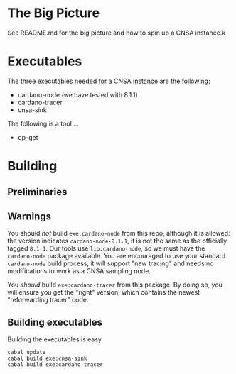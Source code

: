 # The Big Picture

See README.md for the big picture and how to spin up a CNSA instance.k

# Executables

The three executables needed for a CNSA instance are the following:

 - cardano-node    (we have tested with 8.1.1)
 - cardano-tracer
 - cnsa-sink
 
The following is a tool ... <TODO>
 - dp-get
 
# Building
## Preliminaries

## Warnings

You should *not* build `exe:cardano-node` from this repo, although it
is allowed: the version indicates `cardano-node-8.1.1`, it is not the
same as the officially tagged `8.1.1`.  Our tools use
`lib:cardano-node`, so we must have the `cardano-node` package
available.  You are encouraged to use your standard `cardano-node`
build process, it will support "new tracing" and needs no
modifications to work as a CNSA sampling node.

You *should* build `exe:cardano-tracer` from this package. By doing
so, you will ensure you get the "right" version, which contains the
newest "reforwarding tracer" code.

## Building executables

Building the executables is easy

    cabal update
    cabal build exe:cnsa-sink
    cabal build exe:cardano-tracer
